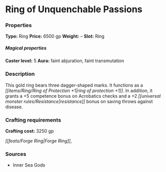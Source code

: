 ﻿---
Title: "Ring of Unquenchable Passions"
Type: "Ring"
Price: "6500 gp"
Weight: "–"
Slot: "Ring"
Caster level: "5"
Aura: "faint abjuration, faint transmutation"
Description: |
  "This gold ring bears three dagger-shaped marks. It functions as a _ring of protection +1_. In addition, it grants a +5 competence bonus on Acrobatics checks and a +2 resistance bonus on saving throws against disease."
Crafting cost: "3250 gp"
Sources: "['Inner Sea Gods']"
---

# Ring of Unquenchable Passions

### Properties

**Type:** Ring **Price:** 6500 gp **Weight:** – **Slot:** Ring

##### Magical properties

**Caster level:** 5 **Aura:** faint abjuration, faint transmutation

### Description

This gold ring bears three dagger-shaped marks. It functions as a _[[items/Ring/Ring of Protection +1|ring of protection +1]]_. In addition, it grants a +5 competence bonus on Acrobatics checks and a +2 _[[universal monster rules/Resistance|resistance]]_ bonus on saving throws against disease.

### Crafting requirements

**Crafting cost:** 3250 gp

_[[feats/Forge Ring|Forge Ring]]_,

### Sources

* Inner Sea Gods
